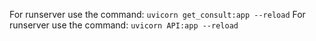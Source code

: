 For runserver use the command: `uvicorn get_consult:app --reload`
For runserver use the command: `uvicorn API:app --reload`